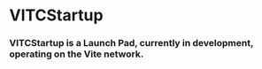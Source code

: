 # VITCStartup

### VITCStartup is a Launch Pad, currently in development, operating on the Vite network.
